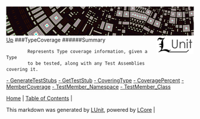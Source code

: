![](../Content/LUnit-banner-small.png "")
[<img style="float: right;" src="../Content/LUnit-logo-small.png">](../../README.md)
[Up](../LUnit.md)
###TypeCoverage
######Summary

            Represents Type coverage information, given a Type
            to be tested, along with any Test Assemblies covering it.
            
[ - GenerateTestStubs](TypeCoverage_GenerateTestStubs.md)
[ - GetTestStub](TypeCoverage_GetTestStub.md)
[ - CoveringType](TypeCoverage_CoveringType.md)
[ - CoveragePercent](TypeCoverage_CoveragePercent.md)
[ - MemberCoverage](TypeCoverage_MemberCoverage.md)
[ - TestMember_Namespace](TypeCoverage_TestMember_Namespace.md)
[ - TestMember_Class](TypeCoverage_TestMember_Class.md)

[Home](../../README.md) | [Table of Contents](../../TableOfContents.md) | 


This markdown was generated by [LUnit](https://github.com/CodeSingularity/LUnit), powered by [LCore](https://github.com/CodeSingularity/LCore) | 

